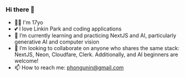 ### Hi there 👋

- 👦🏻 I'm 17yo
- 💕 I love Linkin Park and coding applications
- 🔭 I’m currently learning and practicing NextJS and AI, particularly generative AI and computer vision
- 👯 I’m looking to collaborate on anyone who shares the same stack: NextJS, Neon, Cloudfare, Clerk. Additionally, and AI beginners are welcome!
- 📫 How to reach me: phongunin@gmail.com
